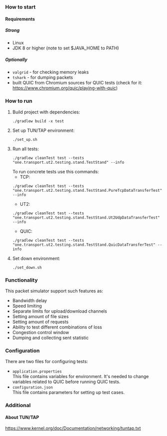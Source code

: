 ### How to start 
#### Requirements
##### Strong
* Linux 
* JDK 8 or higher (note to set $JAVA_HOME to PATH)
##### Optionally
* `valgrid` - for checking memory leaks
* `tshark` - for dumping packets
* built QUIC from Chromium sources for QUIC tests (check for it: https://www.chromium.org/quic/playing-with-quic)

### How to run
1. Build project with dependencies:
    ```shell script
    ./gradlew build -x test 
    ```
2. Set up TUN/TAP environment:
    ```
    ./set_up.sh
    ```
3. Run all tests:
    ```
    ./gradlew cleanTest test --tests "one.transport.ut2.testing.stand.TestStand" --info
    ```
    To run concrete tests use this commands:  
    * TCP:
    ```
    ./gradlew cleanTest test --tests "one.transport.ut2.testing.stand.TestStand.PureTcpDataTransferTest" --info
    ```
    * UT2:
    ```
    ./gradlew cleanTest test --tests "one.transport.ut2.testing.stand.TestStand.Ut2UdpDataTransferTest" --info
    ```
    * QUIC:
    ```
    ./gradlew cleanTest test --tests "one.transport.ut2.testing.stand.TestStand.QuicDataTransferTest" --info
    ```
4. Set down environment:
    ```
    ./set_down.sh
    ```
   
### Functionality
This packet simulator support such features as:
* Bandwidth delay
* Speed limiting
* Separate limits for upload/download channels 
* Setting amount of file sizes
* Setting amount of requests
* Ability to test different combinations of loss 
* Congestion control window
* Dumping and collecting sent statistic 

### Configuration
There are two files for configuring tests:
* `application.properties`  
    This file contains variables for environment. It's needed to change variables related to QUIC before running QUIC tests.
* `configuration.json`  
    This file contains parameters for setting up test cases.

### Additional
#### About TUN/TAP
https://www.kernel.org/doc/Documentation/networking/tuntap.txt

